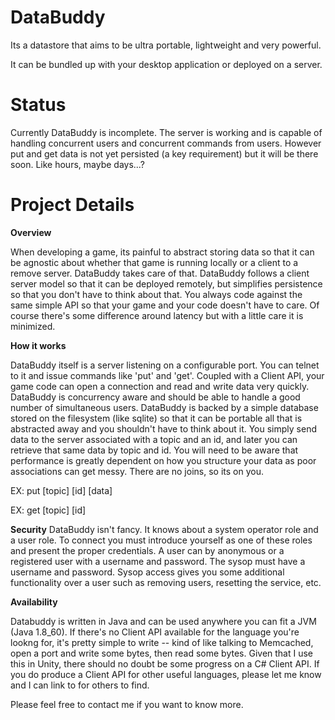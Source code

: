 DataBuddy
======

Its a datastore that aims to be ultra portable, lightweight and very powerful.

It can be bundled up with your desktop application or deployed on a server.

Status
======

Currently DataBuddy is incomplete.  The server is working and is capable of handling concurrent users and concurrent commands from users.  However put and get data is not yet persisted (a key requirement) but it will be there soon. Like hours, maybe days...?

Project Details
======

<b>Overview</b>

When developing a game, its painful to abstract storing data so that it can be agnostic about whether that game is running locally or a client to a remove server.
DataBuddy takes care of that.  DataBuddy follows a client server model so that it can be deployed remotely, but simplifies persistence so that you don't have to think about that.
You always code against the same simple API so that your game and your code doesn't have to care.  Of course there's some difference around latency but with a little care it is minimized.

<b>How it works</b>

DataBuddy itself is a server listening on a configurable port.  You can telnet to it and issue commands like 'put' and 'get'.
Coupled with a Client API, your game code can open a connection and read and write data very quickly.  DataBuddy is concurrency aware and should be able to handle a good number of simultaneous users.
DataBuddy is backed by a simple database stored on the filesystem (like sqlite) so that it can be portable all that is abstracted away and you shouldn't have to think about it.
You simply send data to the server associated with a topic and an id, and later you can retrieve that same data by topic and id.
You will need to be aware that performance is greatly dependent on how you structure your data as poor associations can get messy.
There are no joins, so its on you.

EX: put [topic] [id] [data]

EX: get [topic] [id]

<b>Security</b>
DataBuddy isn't fancy.  It knows about a system operator role and a user role.  To connect you must introduce yourself as one of these roles and present the proper credentials.
A user can by anonymous or a registered user with a username and password. The sysop must have a username and password.  Sysop access gives you some additional functionality over a user such as removing users, resetting the service, etc.

<b>Availability</b>

Databuddy is written in Java and can be used anywhere you can fit a JVM (Java 1.8_60).  If there's no Client API available for the language you're lookng for, it's pretty simple to write -- kind of like talking to Memcached, open a port and write some bytes, then read some bytes.
Given that I use this in Unity, there should no doubt be some progress on a C# Client API.  If you do produce a Client API for other useful languages, please let me know and I can link to for others to find.



Please feel free to contact me if you want to know more.
